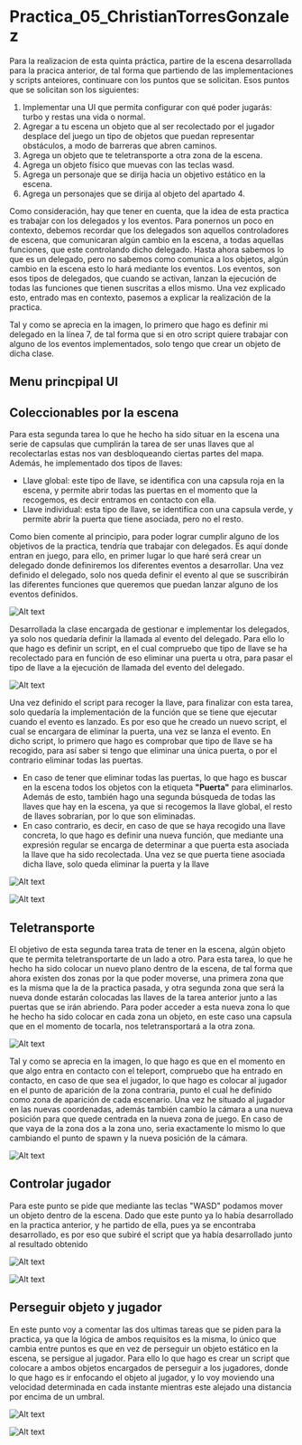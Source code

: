 # Practica_05_ChristianTorresGonzalez

Para la realizacion de esta quinta práctica, partire de la escena desarrollada para la pracica anterior, de tal forma que partiendo de las implementaciones y scripts anteiores, continuare con los puntos que se solicitan. Esos puntos que se solicitan son los siguientes:
1. Implementar una UI que permita configurar con qué poder jugarás: turbo y restas una vida o normal. 
2.  Agregar a tu escena un objeto que al ser recolectado por el jugador desplace del juego un tipo de objetos que puedan representar obstáculos, a modo de barreras que abren caminos.
3. Agrega un objeto que te teletransporte a otra zona de la escena.
4. Agrega un objeto físico que muevas con las teclas wasd.
5. Agrega un personaje que se dirija hacia un objetivo estático en la escena.
6. Agrega un personajes que se dirija al objeto del apartado 4.

Como consideración, hay que tener en cuenta, que la idea de esta practica es trabajar con los delegados y los eventos. Para ponernos un poco en contexto, debemos recordar que los delegados son aquellos controladores de escena, que comunicaran algún cambio en la escena, a todas aquellas funciones, que este controlando dicho delegado. Hasta ahora sabemos lo que es un delegado, pero no sabemos como comunica a los objetos, algún cambio en la escena esto lo hará mediante los eventos. Los eventos, son esos tipos de delegados, que cuando se activan, lanzan la ejecución de todas las funciones que tienen suscritas a ellos mismo. Una vez explicado esto, entrado mas en contexto, pasemos a explicar la realización de la practica.

Tal y como se aprecia en la imagen, lo primero que hago es definir mi delegado en la línea 7, de tal forma que si en otro script quiere trabajar con alguno de los eventos implementados, solo tengo que crear un objeto de dicha clase.
 

## Menu princpipal UI


## Coleccionables por la escena
Para esta segunda tarea lo que he hecho ha sido situar en la escena una serie de capsulas que cumplirán la tarea de ser unas llaves que al recolectarlas estas nos van desbloqueando ciertas partes del mapa. Además, he implementado dos tipos de llaves:
- Llave global: este tipo de llave, se identifica con una capsula roja en la escena, y permite abrir todas las puertas en el momento que la recogemos, es decir entramos en contacto con ella.
- Llave individual: esta tipo de llave, se identifica con una capsula verde, y permite abrir la puerta que tiene asociada, pero no el resto.

Como bien comente al principio, para poder lograr cumplir alguno de los objetivos de la practica, tendría que trabajar con delegados. Es aquí donde entran en juego, para ello, en primer lugar lo que haré será crear un delegado donde definiremos los diferentes eventos a desarrollar. Una vez definido el delegado, solo nos queda definir el evento al que se suscribirán las diferentes funciones que queremos que puedan lanzar alguno de los eventos definidos.

  ![Alt text](/img/delegado.png)
  
Desarrollada la clase encargada de gestionar e implementar los delegados, ya solo nos quedaría definir la llamada al evento del delegado. Para ello lo que hago es definir un script, en el cual compruebo que tipo de llave se ha recolectado para en función de eso eliminar una puerta u otra, para pasar el tipo de llave a la ejecución de llamada del evento del delegado.

![Alt text](/img/llave.png)

Una vez definido el script para recoger la llave, para finalizar con esta tarea, solo quedaría la implementación de la función que se tiene que ejecutar cuando el evento es lanzado. Es por eso que he creado un nuevo script, el cual se encargara de eliminar la puerta, una vez se lanza el evento. En dicho script, lo primero que hago es comprobar que tipo de llave se ha recogido, para así saber si tengo que eliminar una única puerta, o por el contrario eliminar todas las puertas.
- En caso de tener que eliminar todas las puertas, lo que hago es buscar en la escena todos los objetos con la etiqueta **"Puerta"** para eliminarlos. Además de esto, también hago una segunda búsqueda de todas las llaves que hay en la escena, ya que si recogemos la llave global, el resto de llaves sobrarían, por lo que son eliminadas.
- En caso contrario, es decir, en caso de que se haya recogido una llave concreta, lo que hago es definir una nueva función, que mediante una expresión regular se encarga de determinar a que puerta esta asociada la llave que ha sido recolectada. Una vez se que puerta tiene asociada dicha llave, solo queda eliminar la puerta y la llave

![Alt text](/img/puerta.png)


![Alt text](/img/puertas.gif)


## Teletransporte
El objetivo de esta segunda tarea trata de tener en la escena, algún objeto que te permita teletransportarte de un lado a otro.
Para esta tarea, lo que he hecho ha sido colocar un nuevo plano dentro de la escena, de tal forma que ahora existen dos zonas por la que poder moverse, una primera zona que es la misma que la de la practica pasada, y otra segunda zona que será la nueva donde estarán colocadas las llaves de la tarea anterior junto a las puertas que se irán abriendo. Para poder acceder a esta nueva zona lo que he hecho ha sido colocar en cada zona un objeto, en este caso una capsula que en el momento de tocarla, nos teletransportará a la otra zona. 

![Alt text](/img/teleport.png)

Tal y como se aprecia en la imagen, lo que hago es que en el momento en que algo entra en contacto con el teleport, compruebo que ha entrado en contacto, en caso de que sea el jugador, lo que hago es colocar al jugador en el punto de aparición de la zona contraria, punto el cual he definido como zona de aparición de cada escenario. Una vez he situado al jugador en las nuevas coordenadas, además también cambio la cámara a una nueva posición para que quede centrada en la nueva zona de juego. 
En caso de que vaya de la zona dos a la zona uno, seria exactamente lo mismo lo que cambiando el punto de spawn y la nueva posición de la cámara.

![Alt text](/img/teletransporte.gif)

## Controlar jugador
Para este punto se pide que mediante las teclas "WASD" podamos mover un objeto dentro de la escena. Dado que este punto ya lo había desarrollado en la practica anterior, y he partido de ella, pues ya se encontraba desarrollado, es por eso que subiré el script que ya había desarrollado junto al resultado obtenido

![Alt text](/img/jugador.png)

![Alt text](/img/jugador.gif)


## Perseguir objeto y jugador
En este punto voy a comentar las dos ultimas tareas que se piden para la practica, ya que la lógica de ambos requisitos es la misma, lo único que cambia entre puntos es que en vez de perseguir un objeto estático en la escena, se persigue al jugador.
Para ello lo que hago es crear un script que colocare a ambos objetos encargados de perseguir a los jugadores, donde lo que hago es ir enfocando el objeto al jugador, y lo voy moviendo una velocidad determinada en cada instante mientras este alejado una distancia por encima de un umbral.

![Alt text](/img/perseguir.png)

![Alt text](/img/perseguir.gif)
